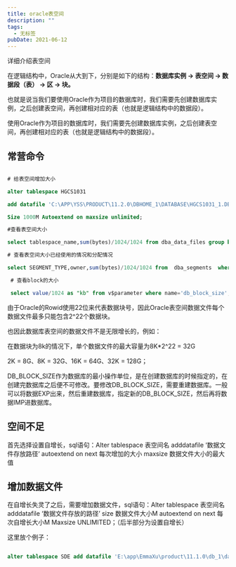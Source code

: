 ```yaml
---
title: oracle表空间
description: ""
tags:
  - 无标签
pubDate: 2021-06-12
---
```



详细介绍表空间



<!-- more -->



在逻辑结构中，Oracle从大到下，分别是如下的结构：**数据库实例 -> 表空间 -> 数据段（表） -> 区 -> 块。**



也就是说当我们要使用Oracle作为项目的数据库时，我们需要先创建数据库实例，之后创建表空间，再创建相对应的表（也就是逻辑结构中的数据段）。



使用Oracle作为项目的数据库时，我们需要先创建数据库实例，之后创建表空间，再创建相对应的表（也就是逻辑结构中的数据段）。



## 常营命令



```sql

# 给表空间增加大小

alter tablespace HGCS1031 

add datafile 'C:\APP\YSS\PRODUCT\11.2.0\DBHOME_1\DATABASE\HGCS1031_1.DBF'

Size 1000M Autoextend on maxsize unlimited; 

#查看表空间大小

select tablespace_name,sum(bytes)/1024/1024 from dba_data_files group by tablespace_name;

# 查看表空间大小已经使用的情况和分配情况

select SEGMENT_TYPE,owner,sum(bytes)/1024/1024 from  dba_segments  where tablespace_name='XITONG' group by segment_type,owner;

 # 查看block的大小

 select value/1024 as "kb" from v$parameter where name='db_block_size'; 

```



由于Oracle的Rowid使用22位来代表数据块号，因此Oracle表空间数据文件每个数据文件最多只能包含2^22个数据块。



也因此数据库表空间的数据文件不是无限增长的，例如：



在数据块为8k的情况下，单个数据文件的最大容量为8K*2^22 = 32G



2K = 8G、8K = 32G、16K = 64G、32K = 128G；



DB_BLOCK_SIZE作为数据库的最小操作单位，是在创建数据库的时候指定的，在创建完数据库之后便不可修改。要修改DB_BLOCK_SIZE，需要重建数据库。一般可以将数据EXP出来，然后重建数据库，指定新的DB_BLOCK_SIZE，然后再将数据IMP进数据库。



## 空间不足



首先选择设置自增长，sql语句：Alter tablespace 表空间名 adddatafile ‘数据文件存放路径‘ autoextend on next 每次增加的大小 maxsize 数据文件大小的最大值



## 增加数据文件



在自增长失灵了之后，需要增加数据文件，sql语句：Alter tablespace 表空间名 adddatafile ‘数据文件存放的路径’ size 数据文件大小M autoextend on next 每次自增长大小M Maxsize UNLIMITED；（后半部分为设置自增长）



这里放个例子：



```sql

alter tablespace SDE add datafile 'E:\app\EmmaXu\product\11.1.0\db_1\database\SDE_1.dbf' size 400Mautoextend off

```


